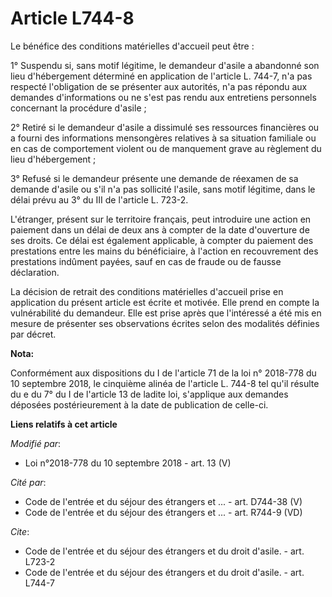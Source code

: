 # Article L744-8

Le bénéfice des conditions matérielles d'accueil peut être :

1° Suspendu si, sans motif légitime, le demandeur d'asile a abandonné son lieu d'hébergement déterminé en application de
l'article L. 744-7, n'a pas respecté l'obligation de se présenter aux autorités, n'a pas répondu aux demandes d'informations
ou ne s'est pas rendu aux entretiens personnels concernant la procédure d'asile ;

2° Retiré si le demandeur d'asile a dissimulé ses ressources financières ou a fourni des informations mensongères relatives à
sa situation familiale ou en cas de comportement violent ou de manquement grave au règlement du lieu d'hébergement ;

3° Refusé si le demandeur présente une demande de réexamen de sa demande d'asile ou s'il n'a pas sollicité l'asile, sans
motif légitime, dans le délai prévu au 3° du III de l'article L. 723-2.

L'étranger, présent sur le territoire français, peut introduire une action en paiement dans un délai de deux ans à compter de
la date d'ouverture de ses droits. Ce délai est également applicable, à compter du paiement des prestations entre les mains
du bénéficiaire, à l'action en recouvrement des prestations indûment payées, sauf en cas de fraude ou de fausse déclaration.

La décision de retrait des conditions matérielles d'accueil prise en application du présent article est écrite et motivée.
Elle prend en compte la vulnérabilité du demandeur. Elle est prise après que l'intéressé a été mis en mesure de présenter ses
observations écrites selon des modalités définies par décret.

**Nota:**

Conformément aux dispositions du I de l'article 71 de la loi n° 2018-778 du 10 septembre 2018, le cinquième alinéa de
l'article L. 744-8 tel qu'il résulte du e du 7° du I de l'article 13 de ladite loi, s'applique aux demandes déposées
postérieurement à la date de publication de celle-ci.

**Liens relatifs à cet article**

_Modifié par_:

  - Loi n°2018-778 du 10 septembre 2018 - art. 13 (V)

_Cité par_:

  - Code de l'entrée et du séjour des étrangers et ... - art. D744-38 (V)
  - Code de l'entrée et du séjour des étrangers et ... - art. R744-9 (VD)

_Cite_:

  - Code de l'entrée et du séjour des étrangers et du droit d'asile. - art. L723-2
  - Code de l'entrée et du séjour des étrangers et du droit d'asile. - art. L744-7
